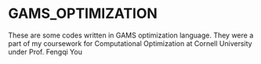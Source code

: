 # GAMS_OPTIMIZATION
These are some codes written in GAMS optimization language. They were a part of my coursework for Computational Optimization at Cornell University under Prof. Fengqi You
